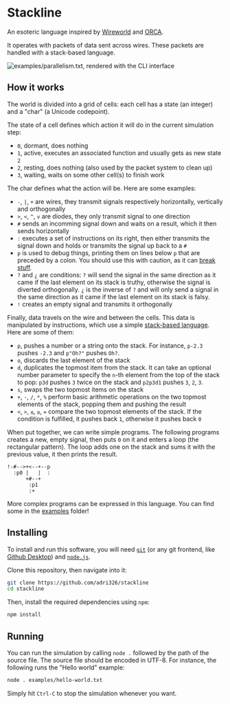 # Stackline

An esoteric language inspired by [Wireworld](https://mathworld.wolfram.com/WireWorld.html) and [ORCA](https://github.com/hundredrabbits/Orca).

It operates with packets of data sent across wires.
These packets are handled with a stack-based language.

![examples/parallelism.txt, rendered with the CLI interface](examples/parallelism.gif)

## How it works

The world is divided into a grid of cells: each cell has a state (an integer) and a "char" (a Unicode codepoint).

The state of a cell defines which action it will do in the current simulation step:

- `0`, dormant, does nothing
- `1`, active, executes an associated function and usually gets as new state `2`
- `2`, resting, does nothing (also used by the packet system to clean up)
- `3`, waiting, waits on some other cell(s) to finish work

The char defines what the action will be. Here are some examples:

- `-`, `|`, `+` are wires, they transmit signals respectively horizontally, vertically and orthogonally
- `>`, `<`, `^`, `v` are diodes, they only transmit signal to one direction
- `#` sends an incomming signal down and waits on a result, which it then sends horizontally
- `:` executes a set of instructions on its right, then either transmits the signal down and holds or transmits the signal up back to a `#`
- `p` is used to debug things, printing them on lines below `p` that are preceded by a colon. You should use this with caution, as it can [break stuff](./examples/indirect.txt).
- `?` and `¿` are conditions: `?` will send the signal in the same direction as it came if the last element on its stack is truthy, otherwise the signal is diverted orthogonally. `¿` is the inverse of `?` and will only send a signal in the same direction as it came if the last element on its stack is falsy.
- `!` creates an empty signal and transmits it orthogonally

Finally, data travels on the wire and between the cells.
This data is manipulated by instructions, which use a simple [stack-based language](https://esolangs.org/wiki/Stack).
Here are some of them:

- `p`, pushes a number or a string onto the stack. For instance, `p-2.3` pushes `-2.3` and `p"Oh?"` pushes `Oh?`.
- `o`, discards the last element of the stack
- `d`, duplicates the topmost item from the stack. It can take an optional number parameter to specify the `n`-th element from the top of the stack to pop: `p3d` pushes `3` twice on the stack and `p2p3d1` pushes `3`, `2`, `3`.
- `s`, swaps the two topmost items on the stack
- `+`, `-`, `/`, `*`, `%` perform basic arithmetic operations on the two topmost elements of the stack, popping them and pushing the result
- `<`, `>`, `≤`, `≥`, `=` compare the two topmost elements of the stack. If the condition is fulfilled, it pushes back `1`, otherwise it pushes back `0`

When put together, we can write simple programs. The following programs creates a new, empty signal, then puts `0` on it and enters a loop (the rectangular pattern).
The loop adds one on the stack and sums it with the previous value, it then prints the result.

```
!-#-->+<--+--p
  :p0 |   |  :
      +#--+
       :p1
       :+
```

More complex programs can be expressed in this language. You can find some in the [examples](./examples/) folder!

<!-- TODO: proper description of everything -->

## Installing

To install and run this software, you will need [`git`](https://git-scm.com/downloads) (or any git frontend, like [Github Desktop](https://desktop.github.com/)) and [`node.js`](https://nodejs.org/en/download/).

Clone this repository, then navigate into it:

```sh
git clone https://github.com/adri326/stackline
cd stackline
```

Then, install the required dependencies using `npm`:

```sh
npm install
```

## Running

You can run the simulation by calling `node .` followed by the path of the source file.
The source file should be encoded in UTF-8.
For instance, the following runs the "Hello world" example:

```sh
node . examples/hello-world.txt
```

Simply hit `Ctrl-C` to stop the simulation whenever you want.

